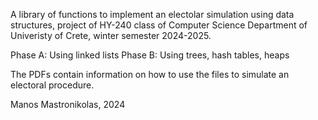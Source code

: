 A library of functions to implement an electolar simulation using data structures, project of HY-240 class of Computer Science Department of Univeristy of Crete, winter semester 2024-2025.

Phase A: Using linked lists
Phase B: Using trees, hash tables, heaps

The PDFs contain information on how to use the files to simulate an electoral procedure.

Manos Mastronikolas, 2024 

